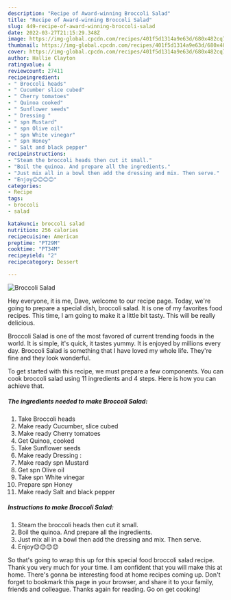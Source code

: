 ```yaml
---
description: "Recipe of Award-winning Broccoli Salad"
title: "Recipe of Award-winning Broccoli Salad"
slug: 449-recipe-of-award-winning-broccoli-salad
date: 2022-03-27T21:15:29.348Z
image: https://img-global.cpcdn.com/recipes/401f5d1314a9e63d/680x482cq70/broccoli-salad-recipe-main-photo.jpg
thumbnail: https://img-global.cpcdn.com/recipes/401f5d1314a9e63d/680x482cq70/broccoli-salad-recipe-main-photo.jpg
cover: https://img-global.cpcdn.com/recipes/401f5d1314a9e63d/680x482cq70/broccoli-salad-recipe-main-photo.jpg
author: Hallie Clayton
ratingvalue: 4
reviewcount: 27411
recipeingredient:
- " Broccoli heads"
- " Cucumber slice cubed"
- " Cherry tomatoes"
- " Quinoa cooked"
- " Sunflower seeds"
- " Dressing "
- " spn Mustard"
- " spn Olive oil"
- " spn White vinegar"
- " spn Honey"
- " Salt and black pepper"
recipeinstructions:
- "Steam the broccoli heads then cut it small."
- "Boil the quinoa. And prepare all the ingredients."
- "Just mix all in a bowl then add the dressing and mix. Then serve."
- "Enjoy😊😊😊😊"
categories:
- Recipe
tags:
- broccoli
- salad

katakunci: broccoli salad 
nutrition: 256 calories
recipecuisine: American
preptime: "PT29M"
cooktime: "PT34M"
recipeyield: "2"
recipecategory: Dessert

---
```



![Broccoli Salad](https://img-global.cpcdn.com/recipes/401f5d1314a9e63d/680x482cq70/broccoli-salad-recipe-main-photo.jpg)

Hey everyone, it is me, Dave, welcome to our recipe page. Today, we're going to prepare a special dish, broccoli salad. It is one of my favorites food recipes. This time, I am going to make it a little bit tasty. This will be really delicious.

Broccoli Salad is one of the most favored of current trending foods in the world. It is simple, it's quick, it tastes yummy. It is enjoyed by millions every day. Broccoli Salad is something that I have loved my whole life. They're fine and they look wonderful.




To get started with this recipe, we must prepare a few components. You can cook broccoli salad using 11 ingredients and 4 steps. Here is how you can achieve that.

<!--inarticleads1-->

##### The ingredients needed to make Broccoli Salad:

1. Take  Broccoli heads
1. Make ready  Cucumber, slice cubed
1. Make ready  Cherry tomatoes
1. Get  Quinoa, cooked
1. Take  Sunflower seeds
1. Make ready  Dressing :
1. Make ready  spn Mustard
1. Get  spn Olive oil
1. Take  spn White vinegar
1. Prepare  spn Honey
1. Make ready  Salt and black pepper




<!--inarticleads2-->

##### Instructions to make Broccoli Salad:

1. Steam the broccoli heads then cut it small.
1. Boil the quinoa. And prepare all the ingredients.
1. Just mix all in a bowl then add the dressing and mix. Then serve.
1. Enjoy😊😊😊😊




So that's going to wrap this up for this special food broccoli salad recipe. Thank you very much for your time. I am confident that you will make this at home. There's gonna be interesting food at home recipes coming up. Don't forget to bookmark this page in your browser, and share it to your family, friends and colleague. Thanks again for reading. Go on get cooking!

